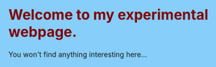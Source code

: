 <html>

  <head>
<title>My Experimental Webpage</title>
<style>
  html{
    background-color: lightskyblue;
  }
  h1{
    color: maroon;
  }
</style>
  </head>


  <body>
<h1>Welcome to my experimental webpage.</h1>
<p>You won't find anything interesting here...</p>
  </body>

</html>
